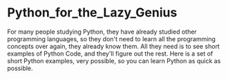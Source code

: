 # Python_for_the_Lazy_Genius
For many people studying Python, they have already studied other programming languages, 
so they don't need to learn all the programming concepts over again, they already know them. 
All they need is to see short examples of Python Code, and they'll figure out the rest. 
Here is a set of short Python examples, very possible, so you can learn Python as quick as possible.
